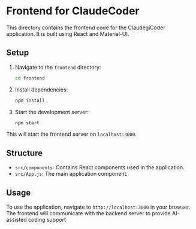 # Frontend for ClaudeCoder

This directory contains the frontend code for the ClaudegiCoder application. It is built using React and Material-UI.

## Setup

1. Navigate to the `frontend` directory:

    ```bash
    cd frontend
    ```

2. Install dependencies:

    ```bash
    npm install
    ```

3. Start the development server:

    ```bash
    npm start
    ```

This will start the frontend server on `localhost:3000`.

## Structure

- `src/components`: Contains React components used in the application.
- `src/App.js`: The main application component.

## Usage

To use the application, navigate to `http://localhost:3000` in your browser. The frontend will communicate with the backend server to provide AI-assisted coding support
